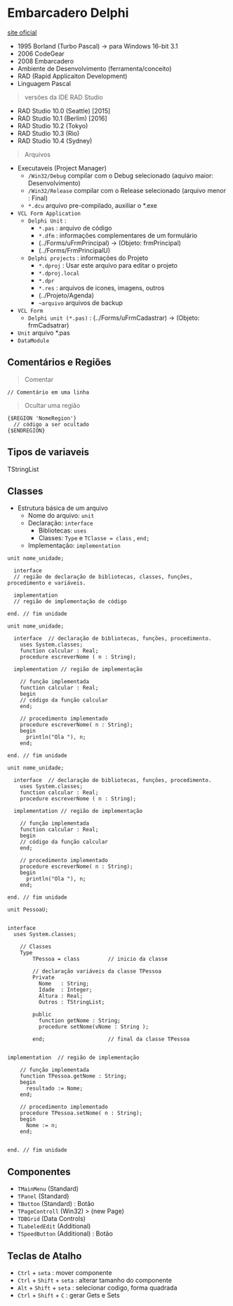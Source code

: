 # Embarcadero Delphi 
[site oficial](https://www.embarcadero.com/br/)
- 1995 Borland (Turbo Pascal) -> para Windows 16-bit 3.1
- 2006 CodeGear 
- 2008 Embarcadero
- Ambiente de Desenvolvimento (ferramenta/conceito)
- RAD (Rapid Applicaiton Development)
- Linguagem Pascal


> versões da IDE RAD Studio 
- RAD Studio 10.0 (Seattle) [2015]
- RAD Studio 10.1 (Berlim) [2016]
- RAD Studio 10.2 (Tokyo)
- RAD Studio 10.3 (Rio)
- RAD Studio 10.4 (Sydney)

> Arquivos 
- Executaveis (Project Manager)
  - `/Win32/Debug` compilar com o Debug selecionado (aquivo maior: Desenvolvimento)
  - `/Win32/Release` compilar com o Release selecionado (arquivo menor : Final)
  - `*.dcu` arquivo pre-compilado, auxiliar o *.exe
- `VCL Form Application` 
  - `Delphi Unit` : 
    - `*.pas` : arquivo de código
    - `*.dfm` : informações complementares de um formulário
    - (../Forms/uFrmPrincipal) -> (Objeto: frmPrincipal)
    - (../Forms/FrmPrincipalU)
  - `Delphi projects` : informações do Projeto
    - `*.dproj` : Usar este arquivo para editar o projeto
    - `*.dproj.local` 
    - `*.dpr`
    - `*.res` : arquivos de icones, imagens, outros
    - (../Projeto/Agenda)
    - `~arquivo` arquivos de backup
- `VCL Form `
  - `Delphi unit (*.pas)` : (../Forms/uFrmCadastrar) -> (Objeto: frmCadsatrar)
- `Unit` arquivo *.pas
- `DataModule`


## Comentários e Regiões
> Comentar
~~~Delphi
// Comentário em uma linha
~~~

> Ocultar uma região
~~~Delphi
{$REGION 'NomeRegion'}
  // código a ser ocultado
{$ENDREGION}
~~~

## Tipos de variaveis
TStringList

## Classes
- Estrutura básica de um arquivo
  - Nome do arquivo: `unit`
  - Declaração: `interface`
    - Bibliotecas: `uses` 
    - Classes: `Type` e `TClasse = class` , `end;`
  - Implementação: `implementation`

~~~Delphi
unit nome_unidade; 

  interface
  // região de declaração de bibliotecas, classes, funções, procedimento e variáveis.
  
  implementation
  // região de implementação de código

end. // fim unidade
~~~

~~~Delphi
unit nome_unidade; 

  interface  // declaração de bibliotecas, funções, procedimento.
    uses System.classes;
    function calcular : Real;
    procedure escreverNome ( n : String);
  
  implementation // região de implementação
    
    // função implementada
    function calcular : Real;
    begin
    // código da função calcular
    end;

    // procedimento implementado
    procedure escreverNome( n : String);
    begin
      println("Ola "), n;
    end;
    
end. // fim unidade
~~~

~~~Delphi
unit nome_unidade; 

  interface  // declaração de bibliotecas, funções, procedimento.
    uses System.classes;
    function calcular : Real;
    procedure escreverNome ( n : String);
  
  implementation // região de implementação
    
    // função implementada
    function calcular : Real;
    begin
    // código da função calcular
    end;

    // procedimento implementado
    procedure escreverNome( n : String);
    begin
      println("Ola "), n;
    end;
    
end. // fim unidade
~~~



~~~Delphi
unit PessoaU; 


interface
  uses System.classes; 
  
    // Classes
    Type
        TPessoa = class         // inicio da classe
 
        // declaração variáveis da classe TPessoa
        Private
          Nome   : String;
          Idade  : Integer;
          Altura : Real;
          Outros : TStringList;
        
        public
          function getNome : String;
          procedure setNome(vNome : String );
        
        end;                    // final da classe TPessoa
      
  
implementation  // região de implementação

    // função implementada
    function TPessoa.getNome : String;
    begin
      resultado := Nome;
    end;
 
    // procedimento implementado
    procedure TPessoa.setNome( n : String);
    begin
      Nome := n;
    end;
    
    
end. // fim unidade
~~~




## Componentes
- `TMainMenu` (Standard)
- `TPanel` (Standard)
- `TButton` (Standard) : Botão
- `TPageControll` (Win32) > (new Page)
- `TDBGrid` (Data Controls)
- `TLabeledEdit` (Additional)
- `TSpeedButton` (Additional) : Botão

## Teclas de Atalho
- `Ctrl` + `seta` : mover componente
- `Ctrl` + `Shift` + `seta` : alterar tamanho do componente
- `Alt`  + `Shift` + `seta` : selecionar codigo, forma quadrada
- `Ctrl` + `Shift` + `C`    : gerar Gets e Sets
